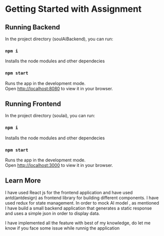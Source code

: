 # Getting Started with Assignment

## Running Backend

In the project directory (soulAiBackend), you can run:

### `npm i`

Installs the node modules and other dependecies

### `npm start`

Runs the app in the development mode.\
Open [http://localhost:8080](http://localhost:8080) to view it in your browser.

## Running Frontend

In the project directory (soulai), you can run:

### `npm i`

Installs the node modules and other dependecies

### `npm start`

Runs the app in the development mode.\
Open [http://localhost:3000](http://localhost:3000) to view it in your browser.

## Learn More

I have used React js for the frontend application and have used antd(antdesign) as frontend library for building different components. I have used redux for state management. In order to mock AI model , as mentioned I have build a small backend application that generates a static response and uses a simple json in order to display data.

I have implemented all the feature with best of my knowledge, do let me know if you face some issue while runnig the application
